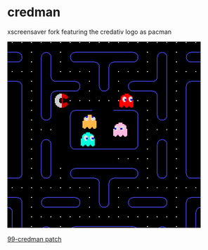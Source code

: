credman
=======

xscreensaver fork featuring the credativ logo as pacman

![credman at work](debian/credman.png)

[99-credman patch](debian/patches/99-credman)
